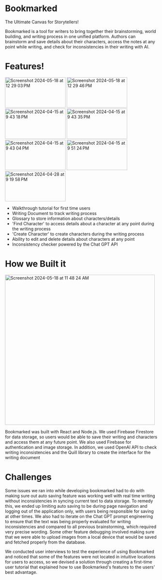 # Bookmarked
The Ultimate Canvas for Storytellers!

Bookmarked is a tool for writers to bring together their brainstorming, world building, and writing process in one unified platform. Authors can brainstorm and save details about their characters, access the notes at any point while writing, and check for inconsistencies in their writing with AI.

# Features!

<img width="200" height="100" alt="Screenshot 2024-05-18 at 12 29 03 PM" src="https://github.com/parkelin/bookmarked/assets/84208868/8e52dc02-2f31-4261-89a5-4365d02ae0d8">
<img width="200" height="100" alt="Screenshot 2024-05-18 at 12 29 46 PM" src="https://github.com/parkelin/bookmarked/assets/84208868/306b5cca-5ef4-41a2-8594-73375a5df737">
<img width="200" height="100" alt="Screenshot 2024-04-15 at 9 43 18 PM" src="https://github.com/parkelin/bookmarked/assets/84208868/9189d34a-d5ff-4aa7-b379-f51c6c166a7c">
<img width="200" height="100" alt="Screenshot 2024-04-15 at 9 43 35 PM" src="https://github.com/parkelin/bookmarked/assets/84208868/3253266b-bbf3-4df9-a46a-1d5db58908dc">
<img width="200" height="100" alt="Screenshot 2024-04-15 at 9 43 04 PM" src="https://github.com/parkelin/bookmarked/assets/84208868/78090372-e801-4751-a36b-a6b53b50b9fc">
<img width="200" height="100" alt="Screenshot 2024-04-15 at 9 51 24 PM" src="https://github.com/parkelin/bookmarked/assets/84208868/e1996eca-80ea-43b0-b562-39d0126d5179">
<img width="200" height="100" alt="Screenshot 2024-04-28 at 9 19 58 PM" src="https://github.com/parkelin/bookmarked/assets/84208868/2348dc6f-40cd-4d70-a9f4-80e3500082ea">

- Walkthrough tutorial for first time users
- Writing Document to track writing process
- Glossary to store information about characters/details
- 'Find Character' to access details about a character at any point during the writing process
- 'Create Character' to create characters during the writing process
- Ability to edit and delete details about characters at any point
- Inconsistency checker powered by the Chat GPT API

# How we Built it

<img width="495" alt="Screenshot 2024-05-18 at 11 48 24 AM" src="https://github.com/parkelin/bookmarked/assets/96144192/e3cfed2b-9e1d-46f2-a63e-6e4952c48314">


Bookmarked was built with React and Node.js. We used Firebase Firestore for data storage, so users would be able to save their writing and characters and access them at any future point. We also used Firebase for authentication and image storage. In addition, we used OpenAI API to check writing inconsistencies and the Quill library to create the interface for the writing document

# Challenges

Some issues we ran into while developing bookmarked had to do with making sure out auto saving feature was working well with real time writing without inconsistencies in syncing current text to data storage. To remedy this, we ended up limiting auto saving to be during page navigation and logging out of the application only, with users being responsible for saving at other times. We also had to iterate on the Chat GPT prompt engineering to ensure that the text was being properly evaluated for writing inconsistencies and compared to all previous brainstorming, which required very precise wording. Some other feature debugging involved making sure that we were able to upload images from a local device that would be saved and fetched properly from the database. 

We conducted user interviews to test the experience of using Bookmarked and noticed that some of the features were not located in intuitive locations for users to access, so we devised a solution through creating a first-time user tutorial that explained how to use Bookmarked's features to the users' best advantage. 



